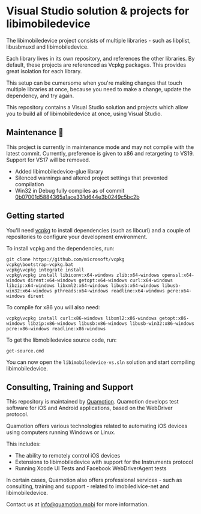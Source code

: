 # Visual Studio solution & projects for libimobiledevice

The libimobiledevice project consists of multiple libraries - such as libplist, libusbmuxd
and libimobiledevice.

Each library lives in its own repository, and references the other libraries. By default,
these projects are referenced as Vcpkg packages. This provides great isolation for each library.

This setup can be cumersome when you're making changes that touch multiple libraries at once,
because you need to make a change, update the dependency, and try again.

This repository contains a Visual Studio solution and projects which allow you to build
all of libimobiledevice at once, using Visual Studio.

## Maintenance 🔧

This project is currently in maintenance mode and may not compile with the latest commit. Currently, preference is given to x86 and retargeting to VS19. Support for VS17 will be removed.

* Added libimobiledevice-glue library
* Silenced warnings and altered project settings that prevented compilation
* Win32 in Debug fully compiles as of commit [0b07001d5884365a1ace331d644e3b0249c5bc2b](https://github.com/waynebonc/libimobiledevice-vs/tree/0b07001d5884365a1ace331d644e3b0249c5bc2b)

## Getting started

You'll need [vcpkg](https://github.com/microsoft/vcpkg) to install dependencies (such as libcurl)
and a couple of repositories to configure your development environment.

To install vcpkg and the dependencies, run:

```
git clone https://github.com/microsoft/vcpkg
vcpkg\bootstrap-vcpkg.bat
vcpkg\vcpkg integrate install
vcpkg\vcpkg install libiconv:x64-windows zlib:x64-windows openssl:x64-windows dirent:x64-windows getopt:x64-windows curl:x64-windows libzip:x64-windows libxml2:x64-windows libusb:x64-windows libusb-win32:x64-windows pthreads:x64-windows readline:x64-windows pcre:x64-windows dirent
```

To compile for x86 you will also need:

```
vcpkg\vcpkg install curl:x86-windows libxml2:x86-windows getopt:x86-windows libzip:x86-windows libusb:x86-windows libusb-win32:x86-windows pcre:x86-windows readline:x86-windows
```

To get the libmobiledevice source code, run:

```
get-source.cmd
```

You can now open the `libimobiledevice-vs.sln` solution and start compiling libimobiledevice.

## Consulting, Training and Support

This repository is maintained by [Quamotion](http://quamotion.mobi). Quamotion develops test software for iOS and Android applications, based on the WebDriver protocol.

Quamotion offers various technologies related to automating iOS devices using computers running Windows or Linux.

This includes:
* The ability to remotely control iOS devices
* Extensions to libimobiledevice with support for the Instruments protocol
* Running Xcode UI Tests and Facebook WebDriverAgent tests

In certain  cases, Quamotion also offers professional services - such as consulting, training and support - related to imobiledivice-net and libimobiledevice.

Contact us at [info@quamotion.mobi](mailto:info@quamotion.mobi) for more information.
